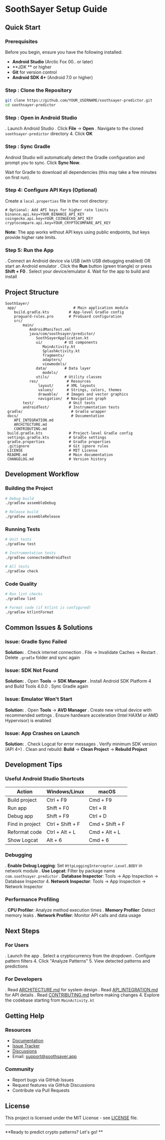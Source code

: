 # SoothSayer Setup Guide

## Quick Start

### Prerequisites
Before you begin, ensure you have the following installed:

-  **Android Studio** (Arctic Fox 00.. or later)
-  **JDK ** or higher
-  **Git** for version control
-  **Android SDK 4+** (Android 7.0 or higher)

### Step : Clone the Repository

```bash
git clone https://github.com/YOUR_USERNAME/soothsayer-predictor.git
cd soothsayer-predictor
```

### Step : Open in Android Studio

. Launch Android Studio
. Click **File** → **Open**
. Navigate to the cloned `soothsayer-predictor` directory
4. Click **OK**

### Step : Sync Gradle

Android Studio will automatically detect the Gradle configuration and prompt you to sync. Click **Sync Now**.

Wait for Gradle to download all dependencies (this may take a few minutes on first run).

### Step 4: Configure API Keys (Optional)

Create a `local.properties` file in the root directory:

```properties
# Optional: Add API keys for higher rate limits
binance.api.key=YOUR_BINANCE_API_KEY
coingecko.api.key=YOUR_COINGECKO_API_KEY
cryptocompare.api.key=YOUR_CRYPTOCOMPARE_API_KEY
```

**Note:** The app works without API keys using public endpoints, but keys provide higher rate limits.

### Step 5: Run the App

. Connect an Android device via USB (with USB debugging enabled) OR start an Android emulator
. Click the **Run** button (green triangle) or press **Shift + F0**
. Select your device/emulator
4. Wait for the app to build and install

## Project Structure

```
SoothSayer/
 app/                          # Main application module
    build.gradle.kts         # App-level Gradle config
    proguard-rules.pro       # ProGuard configuration
    src/
        main/
           AndroidManifest.xml
           java/com/soothsayer/predictor/
              SoothSayerApplication.kt
              ui/          # UI components
                 MainActivity.kt
                 SplashActivity.kt
                 fragments/
                 adapters/
                 viewmodels/
              data/        # Data layer
                 models/
              utils/       # Utility classes
           res/             # Resources
               layout/      # XML layouts
               values/      # Strings, colors, themes
               drawable/    # Images and vector graphics
               navigation/  # Navigation graph
        test/                # Unit tests
        androidTest/         # Instrumentation tests
 gradle/                      # Gradle wrapper
 docs/                        # Documentation
    API_INTEGRATION.md
    ARCHITECTURE.md
    CONTRIBUTING.md
 build.gradle.kts            # Project-level Gradle config
 settings.gradle.kts         # Gradle settings
 gradle.properties           # Gradle properties
 .gitignore                  # Git ignore rules
 LICENSE                     # MIT License
 README.md                   # Main documentation
 CHANGELOG.md                # Version history
```

## Development Workflow

### Building the Project

```bash
# Debug build
./gradlew assembleDebug

# Release build
./gradlew assembleRelease
```

### Running Tests

```bash
# Unit tests
./gradlew test

# Instrumentation tests
./gradlew connectedAndroidTest

# All tests
./gradlew check
```

### Code Quality

```bash
# Run lint checks
./gradlew lint

# Format code (if ktlint is configured)
./gradlew ktlintFormat
```

## Common Issues & Solutions

### Issue: Gradle Sync Failed

**Solution:**
. Check internet connection
. File → Invalidate Caches → Restart
. Delete `.gradle` folder and sync again

### Issue: SDK Not Found

**Solution:**
. Open **Tools** → **SDK Manager**
. Install Android SDK Platform 4 and Build Tools 4.0.0
. Sync Gradle again

### Issue: Emulator Won't Start

**Solution:**
. Open **Tools** → **AVD Manager**
. Create new virtual device with recommended settings
. Ensure hardware acceleration (Intel HAXM or AMD Hypervisor) is enabled

### Issue: App Crashes on Launch

**Solution:**
. Check Logcat for error messages
. Verify minimum SDK version (API 4+)
. Clean and rebuild: **Build** → **Clean Project** → **Rebuild Project**

## Development Tips

### Useful Android Studio Shortcuts

| Action | Windows/Linux | macOS |
|--------|---------------|-------|
| Build project | Ctrl + F9 | Cmd + F9 |
| Run app | Shift + F0 | Ctrl + R |
| Debug app | Shift + F9 | Ctrl + D |
| Find in project | Ctrl + Shift + F | Cmd + Shift + F |
| Reformat code | Ctrl + Alt + L | Cmd + Alt + L |
| Show Logcat | Alt + 6 | Cmd + 6 |

### Debugging

. **Enable Debug Logging**: Set `HttpLoggingInterceptor.Level.BODY` in network module
. **Use Logcat**: Filter by package name `com.soothsayer.predictor`
. **Database Inspector**: Tools → App Inspection → Database Inspector
4. **Network Inspector**: Tools → App Inspection → Network Inspector

### Performance Profiling

. **CPU Profiler**: Analyze method execution times
. **Memory Profiler**: Detect memory leaks
. **Network Profiler**: Monitor API calls and data usage

## Next Steps

### For Users
. Launch the app
. Select a cryptocurrency from the dropdown
. Configure pattern filters
4. Click "Analyze Patterns"
5. View detected patterns and predictions

### For Developers
. Read [ARCHITECTURE.md](docs/ARCHITECTURE.md) for system design
. Read [API_INTEGRATION.md](docs/API_INTEGRATION.md) for API details
. Read [CONTRIBUTING.md](docs/CONTRIBUTING.md) before making changes
4. Explore the codebase starting from `MainActivity.kt`

## Getting Help

### Resources
-  [Documentation](docs/)
-  [Issue Tracker](https://github.com/OWNER/soothsayer-predictor/issues)
-  [Discussions](https://github.com/OWNER/soothsayer-predictor/discussions)
-  Email: support@soothsayer.app

### Community
- Report bugs via GitHub Issues
- Request features via GitHub Discussions
- Contribute via Pull Requests

## License

This project is licensed under the MIT License - see [LICENSE](LICENSE) file.

---

**Ready to predict crypto patterns? Let's go! **
